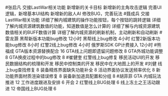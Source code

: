 #张启凡
交接LastWar相关功能 
新增新的关卡目标
新增新的主角攻击逻辑
完善UI逻辑，新增基本UI结构
新增新的敌人AI
修改BUG，完善玩法
#聂成兵 
交接LastWar相关功能
详细了解内城建筑的操作功能按钮，每个按钮的跳转逻辑
详细了解内城资源建筑数值的功能，知道数值是怎么计算的
详细了解与内城资源建筑数值相关的BUFF数值计算
详细了解内城资源的刷新机制，主动刷新和自动刷新
#雷龙灏 
黑帮新版本功能bug修改  12小时 
黑帮线上bug修改  4小时 
红警2新版本功能bug修改 8小时
红警2线上bug修改  4小时
俄罗斯SDK GP计费接入 12小时
#熊福成 
GTA版本资源替换配合                                               16
GTA线上问题即遗留问题修改                                      8
GTA外城功能调整                                                       8
GTA换皮过程中的bug修改                                          8
#崔健奎 
红警线上bug修复
移民活动UI的开发
移民数据结构的梳理和开发
移民中控制类的开发
移民中在大地图上的开发
#刘健 
线上bug查找修复 8
装备精炼界面缺失功能补全    8
活动界面协议发送频率优化    8
新功能界面材质渲染错误修复  8
装备新加道具配置和分组  8
#胡菲菲 
GTA 内城玩法推进 12
工作进度跟进及安排   6
开会 2
红警线上BUG处理     6
线上冻土之王活动跟进 12
帝国线上BUG处理      6